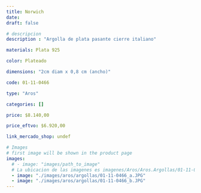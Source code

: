 ```yaml
---
title: Norwich
date: 
draft: false

# descripcion
description : "Argolla de plata pasante cierre italiano"

materials: Plata 925

color: Plateado

dimensions: "2cm diam x 0,8 cm (ancho)"

code: 01-11-0466

type: "Aros"

categories: []

price: $8.140,00

price_eftvo: $6.920,00

link_mercado_shop: undef

# Images
# first image will be shown in the product page
images:
  # - image: "images/path_to_image"
  # La ubicacion de las imagenes es imagenes/Aros/Aros.Argollas/01-11-0466-norwich
  - image: "./images/aros/argollas/01-11-0466_a.JPG"
  - image: "./images/aros/argollas/01-11-0466_b.JPG"
---
```

